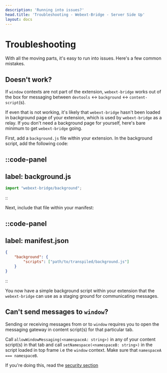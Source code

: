 ```yaml
---
description: 'Running into issues?'
head.title: 'Troubleshooting - Webext-Bridge - Server Side Up'
layout: docs
---
```


# Troubleshooting
With all the moving parts, it's easy to run into issues. Here's a few common mistakes.

## Doesn't work?
If `window` contexts are not part of the extension, `webext-bridge` works out of the box for messaging between `devtools` <-> `background` <-> `content-script`(s). 

If even that is not working, it's likely that `webext-bridge` hasn't been loaded in background page of your extension, which is used by `webext-bridge` as a relay. If you don't need a background page for yourself, here's bare minimum to get `webext-bridge` going.

First, add a `background.js` file within your extension. In the background script, add the following code:

::code-panel
---
label: background.js
---
```javascript
import "webext-bridge/background";
```
::

Next, include that file within your manifest:

::code-panel
---
label: manifest.json
---
```json
{
    "background": {
        "scripts": ["path/to/transpiled/background.js"]
    }
}
```
::

You now have a simple background script within your extension that the `webext-bridge` can use as a staging ground for communicating messages.

## Can't send messages to `window`?
Sending or receiving messages from or to `window` requires you to open the messaging gateway in content script(s) for that particular tab. 

Call `allowWindowMessaging(<namespaceA: string>)` in any of your content script(s) in that tab and call `setNamespace(<namespaceB: string>)` in the script loaded in top frame i.e the `window` context. Make sure that `namespaceA === namespaceB`. 

If you're doing this, read the [security section](/docs/guide/security)




